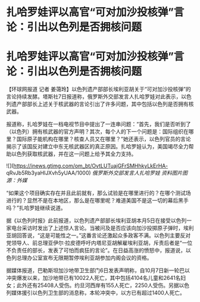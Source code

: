 # 扎哈罗娃评以高官“可对加沙投核弹”言论：引出以色列是否拥核问题

# 扎哈罗娃评以高官“可对加沙投核弹”言论：引出以色列是否拥核问题

【环球网报道 记者
姜蔼玲】以色列遗产部部长埃利亚胡关于“可对加沙投核弹”的言论持续发酵。塔斯社7日报道称，俄罗斯外交部发言人扎哈罗娃对此表示，以色列遗产部部长上述关于核武器的言论引出了许多问题，其中包括以色列是否拥有核武器。

报道称，扎哈罗娃在一档电视节目中提出了一连串问题：“首先，我们是否听到了（以色列）拥有核武器的官方声明？其次，每个人的下一个问题是：国际组织在哪里？国际原子能机构在哪里？核查人员又在哪里？”她还表示，以色列官员的言论揭示了该国反对建立中东无核武器区的真正原因。扎哈罗娃认为，美国竭尽全力帮助以色列获取核武器，并在这一问题上给予其全力支持。

![](https://inews.gtimg.com/om_bt/OvtLUTuajGFrSMHhkyLkErHA-
qRvJb5Rb3yaHlJXvh5yUAA/1000) _俄罗斯外交部发言人扎哈罗娃 资料图片图源：外媒_

“如果这个项目确实存在并且此前就有，那么试验是在哪里进行的？在哪个测试场进行的？显然不是在本地区，那么是在哪里呢？难道美国不是这一切的幕后黑手吗？”扎哈罗娃继续说道。

据《以色列时报》此前报道，以色列遗产部部长埃利亚胡本月5日在接受以色列一家电台采访时发出了上述惊人言论。当被问及是否应该向加沙投掷原子弹时，埃利亚胡回答说，“这是可能性之一。”这番言论还激起众多政客不满。以色列主要反对党领导人、前总理亚伊尔·拉皮德呼吁内塔尼亚胡解雇埃利亚胡，斥责后者是“一位不负责任的部长，发表了可怕而疯狂的言论”。在日益高涨的愤怒中，报道说，以色列总理办公室宣布无限期暂停埃利亚胡参加内阁会议的资格。

据媒体报道，巴勒斯坦加沙地带卫生部门6日发表声明称，自10月7日新一轮巴以冲突爆发以来，加沙地带已有10022人死亡，其中包括4104名儿童和2641名妇女；此外还有25408人受伤。约旦河西岸有155人死亡，2250人受伤。另据以色列媒体援引以色列卫生部的消息称，本轮冲突中，以方已有超过1400人死亡。

